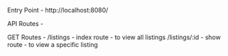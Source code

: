 Entry Point - http://localhost:8080/

API Routes - 

GET Routes - 
/listings - index route - to view all listings
/listings/:id - show route - to view a specific listing

